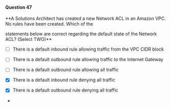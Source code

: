 #### Question  47


**A Solutions Architect has created a new Network ACL in an Amazon VPC. No rules have been created. Which of the

statements below are correct regarding the default state of the Network ACL? (Select TWO)**


- [ ] There is a default inbound rule allowing traffic from the VPC CIDR block


- [ ] There is a default outbound rule allowing traffic to the Internet Gateway


- [ ] There is a default outbound rule allowing all traffic


- [x] There is a default inbound rule denying all traffic


- [x] There is a default outbound rule denying all traffic


*
